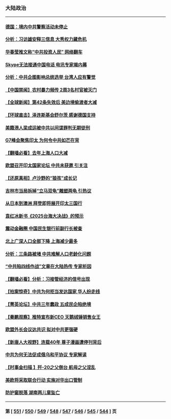 ### 大陆政治
---
#### [德国：境内中共警察活动未停止](../../pages/ncid277/n13997654.md) 
#### [分析：习访雄安释三信息 大秀权力藏危机](../../pages/ncid277/n13997518.md) 
#### [华春莹推文称“中共投资人民” 网络翻车](../../pages/ncid277/n13997488.md) 
#### [Skype无法接通中国电话 电讯专家揭内幕](../../pages/ncid277/n13997349.md) 
#### [分析：中共企图影响总统选举 台湾人应有警觉](../../pages/ncid277/n13997212.md) 
#### [【中国禁闻】农村暴力频传 2周3名村官被灭门](../../pages/ncid277/n13997334.md) 
#### [【全球新闻】第42条失效后 美边境偷渡者大减](../../pages/ncid277/n13997335.md) 
#### [【环球直击】泽连斯基会舒尔茨 感谢德国支持](../../pages/ncid277/n13997336.md) 
#### [美籍港人梁成运被中共以间谍罪判无期徒刑](../../pages/ncid277/n13997290.md) 
#### [G7峰会聚焦印太 为何令中共如芒在背](../../pages/ncid277/n13997026.md) 
#### [【翻墙必看】去年上海人口大减](../../pages/ncid277/n13997027.md) 
#### [欧盟召开印太国家论坛 中共未获邀 引关注](../../pages/ncid277/n13996744.md) 
#### [【还原真相】卢沙野的“狼孩”成长记](../../pages/ncid277/n13996776.md) 
#### [吉林市当局拆掉“立马双龟”雕塑两龟 引热议](../../pages/ncid277/n13996870.md) 
#### [从日本到澳洲 拜登即将展开印太三国行](../../pages/ncid277/n13996812.md) 
#### [袁红冰新书《2025台海大决战》的预示](../../pages/ncid277/n13995954.md) 
#### [震动金融圈 中国民生银行前副行长被查](../../pages/ncid277/n13996633.md) 
#### [北上广深人口全部下降 上海减少最多](../../pages/ncid277/n13996309.md) 
#### [分析：三条路被堵 中共难解人口老龄化问题](../../pages/ncid277/n13995295.md) 
#### [“中共陷四线作战”文章在大陆热传 专家析因](../../pages/ncid277/n13995278.md) 
#### [【翻墙必看】分析：习接管经济的信号出现](../../pages/ncid277/n13996271.md) 
#### [【拍案惊奇】中共为何拒当发达国家 华人纷走线](../../pages/ncid277/n13996200.md) 
#### [【菁英论坛】中共三年蠢政 五成民企陷绝境](../../pages/ncid277/n13996197.md) 
#### [【秦鹏观察】推特宣布新CEO 天鹅绒锤销售女王](../../pages/ncid277/n13996145.md) 
#### [欧盟外长会议达共识 拟对中共更强硬](../../pages/ncid277/n13996112.md) 
#### [【新唐人大视野】连载40年 尊子漫画遭停刊背后](../../pages/ncid277/n13996140.md) 
#### [中共为何无法促成俄乌和平协议 专家解读](../../pages/ncid277/n13996123.md) 
#### [【时事金扫描 】歼-20之父倒台 航母之父淫乱](../../pages/ncid277/n13995199.md) 
#### [美欧将采取联合行动 实施对华出口管制](../../pages/ncid277/n13995866.md) 
#### [防护窗脱落 湖南两儿童坠亡](../../pages/ncid277/n13995795.md) 

---
#### 第 [ [551](./551.md) / [550](./550.md) / [549](./549.md) / [548](./548.md) / [547](./547.md) / [546](./546.md) / [545](./545.md) / [544](./544.md) ] 页
